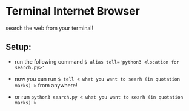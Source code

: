 # Terminal Internet Browser
search the web from your terminal!

## Setup:
 - run the following command `$ alias tell='python3 <location for search.py>'` 
 - now you can run `$ tell < what you want to searh (in quotation marks) >` from anywhere!
 
 - or run `python3 search.py < what you want to searh (in quotation marks) >`
